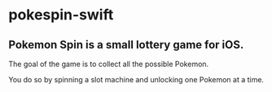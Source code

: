 # pokespin-swift

## Pokemon Spin is a small lottery game for iOS. 

The goal of the game is to collect all the possible Pokemon. 

You do so by spinning a slot machine and unlocking one Pokemon at a time. 

